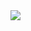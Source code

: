 <img align="right" src="https://github-readme-stats.vercel.app/api?username=Pra3t0r5&count_private=true&show_icons=true&theme=slateorange" />
<!--
**Pra3t0r5/Pra3t0r5** is a ✨ _special_ ✨ repository because its `README.md` (this file) appears on your GitHub profile.

Here are some ideas to get you started:

- 🔭 I’m currently working on ...
- 🌱 I’m currently learning ...
- 👯 I’m looking to collaborate on ...
- 🤔 I’m looking for help with ...
- 💬 Ask me about ...
- 📫 How to reach me: ...
- 😄 Pronouns: ...
- ⚡ Fun fact: ...
-->
